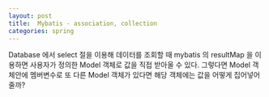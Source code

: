 ```yaml
---
layout: post
title:  Mybatis - association, collection
categories: spring
---
```


Database 에서 select 절을 이용해 데이터를 조회할 때 mybatis 의 resultMap 을 이용하면 사용자가 정의한 Model 객체로 값을 직접 받아올 수 있다. 그렇다면 Model 객체안에 멤버변수로 또 다른 Model 객체가 있다면 해당 객체에는 값을 어떻게 집어넣어 줄까?
